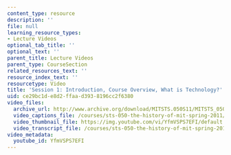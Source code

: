 ```yaml
---
content_type: resource
description: ''
file: null
learning_resource_types:
- Lecture Videos
optional_tab_title: ''
optional_text: ''
parent_title: Lecture Videos
parent_type: CourseSection
related_resources_text: ''
resource_index_text: ''
resourcetype: Video
title: 'Session 1: Introduction, Course Overview, What is Technology?'
uid: ce29bc1d-e8d2-ffaa-d393-8196cc2f6380
video_files:
  archive_url: http://www.archive.org/download/MITSTS.050S11/MITSTS_050S11lec01_300k.mp4
  video_captions_file: /courses/sts-050-the-history-of-mit-spring-2011/9abda1e084c756a6829be044771469ef_YfmVSPS7EFI.vtt
  video_thumbnail_file: https://img.youtube.com/vi/YfmVSPS7EFI/default.jpg
  video_transcript_file: /courses/sts-050-the-history-of-mit-spring-2011/db3063902542383643ab6252bad03dd4_YfmVSPS7EFI.pdf
video_metadata:
  youtube_id: YfmVSPS7EFI
---
```

